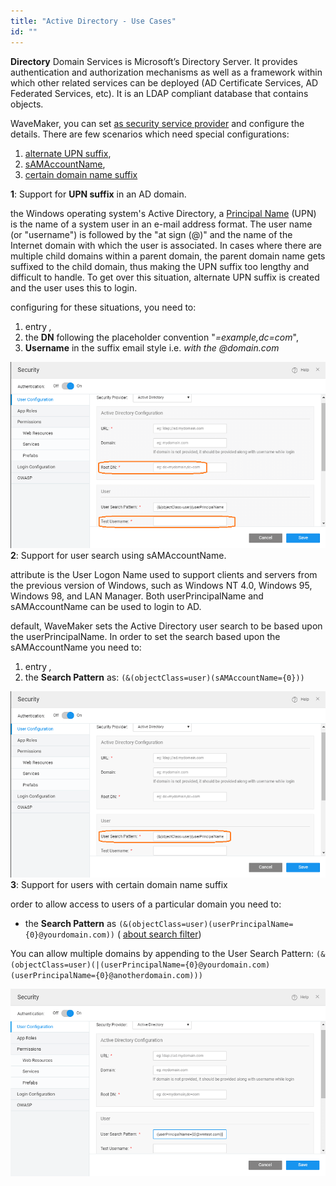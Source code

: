 ```yaml
---
title: "Active Directory - Use Cases"
id: ""
---
```


**Directory** Domain Services is Microsoft’s Directory Server. It provides authentication and authorization mechanisms as well as a framework within which other related services can be deployed (AD Certificate Services, AD Federated Services, etc). It is an LDAP compliant database that contains objects.

WaveMaker, you can set [as security service provider](/learn/app-development/app-security/authentication/#ad) and configure the details. There are few scenarios which need special configurations:

1. [alternate UPN suffix](#multipleUPN),
2. [sAMAccountName](#sAMAccountName),
3. [certain domain name suffix](#domainname)

**1**: Support for **UPN suffix** in an AD domain.

the Windows operating system's Active Directory, a [Principal Name](https://msdn.microsoft.com/en-us/library/ms677605(v=vs.85).aspx) (UPN) is the name of a system user in an e-mail address format. The user name (or "username") is followed by the "at sign (@)" and the name of the Internet domain with which the user is associated. In cases where there are multiple child domains within a parent domain, the parent domain name gets suffixed to the child domain, thus making the UPN suffix too lengthy and difficult to handle. To get over this situation, alternate UPN suffix is created and the user uses this to login.

configuring for these situations, you need to:

1. entry _,_
2. the **DN** following the placeholder convention "_\=example,dc=com_",
3. **Username** in the suffix email style i.e. _with the @domain.com_

[![](../assets/AD_case1-1.png)](../assets/AD_case1-1.png) **2**: Support for user search using sAMAccountName.

[](https://msdn.microsoft.com/en-us/library/ms677605(v=vs.85).aspx#sAMAccountName)attribute is the User Logon Name used to support clients and servers from the previous version of Windows, such as Windows NT 4.0, Windows 95, Windows 98, and LAN Manager. Both userPrincipalName and sAMAccountName can be used to login to AD.

default, WaveMaker sets the Active Directory user search to be based upon the userPrincipalName. In order to set the search based upon the sAMAccountName you need to:

1. entry _,_
2. the **Search Pattern** as: `(&(objectClass=user)(sAMAccountName={0}))`

[![](../assets/AD_case2-1.png)](../assets/AD_case2-1.png) **3**: Support for users with certain domain name suffix

order to allow access to users of a particular domain you need to:

- the **Search Pattern** as `(&(objectClass=user)(userPrincipalName={0}@yourdomain.com))` ( [about search filter](https://msdn.microsoft.com/en-us/library/aa746475(v=vs.85).aspx))

You can allow multiple domains by appending to the User Search Pattern: `(&(objectClass=user)(|(userPrincipalName={0}@yourdomain.com)(userPrincipalName={0}@anotherdomain.com)))`

[![](../assets/AD_case3-1.png)](../assets/AD_case3-1.png)
